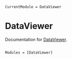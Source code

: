 ```@meta
CurrentModule = DataViewer
```

# DataViewer

Documentation for [DataViewer](https://github.com/triscale-innov/DataViewer.jl).

```@index
```

```@autodocs
Modules = [DataViewer]
```
